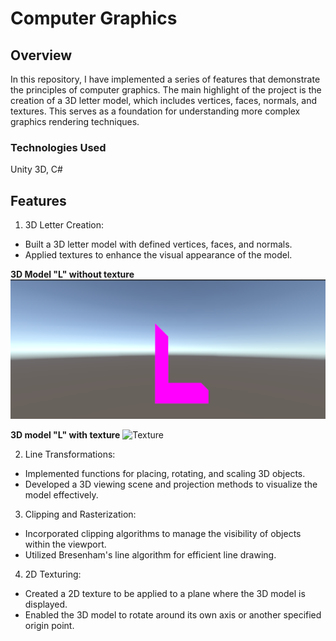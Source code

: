 # Computer Graphics

## Overview
In this repository, I have implemented a series of features that demonstrate the principles of computer graphics. The main highlight of the project is the creation of a 3D letter model, which includes vertices, faces, normals, and textures. This serves as a foundation for understanding more complex graphics rendering techniques.

### Technologies Used
Unity 3D, C#

## Features

1. 3D Letter Creation:
- Built a 3D letter model with defined vertices, faces, and normals.
- Applied textures to enhance the visual appearance of the model.

**3D Model "L" without texture**
![No Texture](Docs/L_noTexture.png)

**3D model "L" with texture**
![Texture](Docs/L_Texture.png)
  
2. Line Transformations:
- Implemented functions for placing, rotating, and scaling 3D objects.
- Developed a 3D viewing scene and projection methods to visualize the model effectively.

3. Clipping and Rasterization:
- Incorporated clipping algorithms to manage the visibility of objects within the viewport.
- Utilized Bresenham's line algorithm for efficient line drawing.

4. 2D Texturing:
- Created a 2D texture to be applied to a plane where the 3D model is displayed.
- Enabled the 3D model to rotate around its own axis or another specified origin point.
